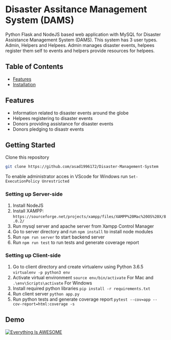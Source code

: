 # Disaster Assitance Management System (DAMS)


Python Flask and NodeJS based web application with MySQL for Disaster Assistance Management System (DAMS). This system has 3 user types. Admin, Helpers and Helpees. Admin manages disaster events, helpees register them self to events and helpers provide resources for helpees.


## Table of Contents

* [Features](#Features)
* [Installation](#installation)

## Features

-   Information related to disaster events around the globe
-   Helpees registering to disaster events
-   Donors providing assistance for disaster events
-   Donors pledging to disastr events

## Getting Started
Clone this repository
```sh
git clone https://github.com/asad1996172/Disaster-Management-System
```

To enable administrator acces in VScode for Windows run ```Set-ExecutionPolicy Unrestricted```

### Setting up Server-side
1) Install NodeJS
2) Install XAMPP: ```https://sourceforge.net/projects/xampp/files/XAMPP%20Mac%20OS%20X/8.0.2/```
3) Run mysql server and apache server from Xampp Control Manager
4) Go to server directory and run ```npm install``` to install node modules
5) Run ```npm run server``` to start backend server
6) Run ```npm run test``` to run tests and generate coverage report

### Setting up Client-side
1) Go to client directory and create virtualenv using Python 3.6.5 ```virtualenv -p python3 env```
2) Activate virtual environment ```source env/bin/activate``` For Mac and ```.\env\Scripts\activate``` For Windows
3) Install required python libraries ```pip install -r requirements.txt```
4) Run client server ```python app.py```
7) Run python tests and generate coverage report ```pytest --cov=app --cov-report=html:coverage -s```

## Demo

[![Everything Is AWESOME](https://yt-embed.herokuapp.com/embed?v=StTqXEQ2l-Y)](https://www.youtube.com/watch?v=StTqXEQ2l-Y "Everything Is AWESOME")
